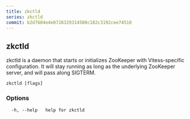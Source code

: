 ```yaml
---
title: zkctld
series: zkctld
commit: b2d7604e4e0728329314500c182c3192cee74510
---
```

## zkctld

zkctld is a daemon that starts or initializes ZooKeeper with Vitess-specific configuration. It will stay running as long as the underlying ZooKeeper server, and will pass along SIGTERM.

```
zkctld [flags]
```

### Options

```
  -h, --help   help for zkctld
```

